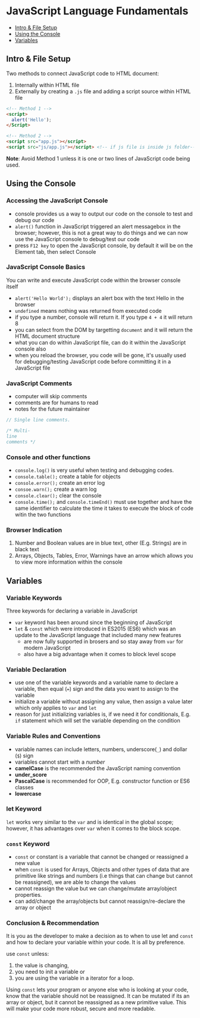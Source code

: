 # JavaScript Language Fundamentals <!-- omit in toc -->

- [Intro & File Setup](#intro--file-setup)
- [Using the Console](#using-the-console)
- [Variables](#variables)

## Intro & File Setup

Two methods to connect JavaScript code to HTML document:

1. Internally within HTML file
2. Externally by creating a `.js` file and adding a script source within HTML file

```html
<!-- Method 1 -->
<script>
  alert('Hello');
</Script>

<!-- Method 2 -->
<script src="app.js"></script>
<script src="js/app.js"></script> <!-- if js file is inside js folder-->
```

**Note**: Avoid Method 1 unless it is one or two lines of JavaScript code being used.


## Using the Console

### Accessing the JavaScript Console

- console provides us a way to output our code on the console to test and debug our code
- `alert()` function in JavaScript triggered an alert messagebox in the browser; however, this is not a great way to do things and we can now use the JavaScript console to debug/test our code
- press `F12 key` to open the JavaScript console, by default it will be on the Element tab, then select Console

### JavaScript Console Basics

You can write and execute JavaScript code within the browser console itself

- `alert('Hello World');` displays an alert box with the text Hello in the browser
- `undefined` means nothing was returned from executed code
- if you type a number, console will return it. If you type `4 + 4` it will return 8
- you can select from the DOM by targetting `document` and it will return the HTML document structure
- what you can do within JavaScript file, can do it within the JavaScript console also
- when you reload the browser, you code will be gone, it's usually used for debugging/testing JavaScript code before committing it in a JavaScript file

### JavaScript Comments

- computer will skip comments
- comments are for humans to read
- notes for the future maintainer

```js
// Single line comments.

/* Multi-
line
comments */
```

### Console and other functions

- `console.log()` is very useful when testing and debugging codes.
- `console.table();` create a table for objects
- `console.error();` create an error log
- `consoe.warn();` create a warn log
- `console.clear();` clear the console
- `console.time();` and `console.timeEnd()` must use together and have the same identifier to calculate the time it takes to execute the block of code witin the two functions

### Browser Indication

1. Number and Boolean values are in blue text, other (E.g. Strings) are in black text
2. Arrays, Objects, Tables, Error, Warnings have an arrow which allows you to view more information within the console


## Variables

### Variable Keywords

Three keywords for declaring a variable in JavaScript

- `var` keyword has been around since the beginning of JavaScript
- `let` & `const` which were introduced in ES2015 (ES6) which was an update to the JavaScript language that included many new features
  - are now fully supported in brosers and so stay away from `var` for modern JavaScript
  - also have a big advantage when it comes to block level scope

### Variable Declaration

- use one of the variable keywords and a variable name to declare a variable, then equal (`=`) sign and the data you want to assign to the variable
- initialize a variable without assigning any value, then assign a value later which only applies to `var` and `let`
- reason for just initializing variables is, if we need it for conditionals, E.g. `if` statement which will set the variable depending on the condition

### Variable Rules and Conventions

- variable names can include letters, numbers, underscore(`_`) and dollar (`$`) sign
- variables cannot start with a _number_
- **camelCase** is the recommended the JavaScript naming convention
- **under_score**
- **PascalCase** is recommended for OOP, E.g. constructor function or ES6 classes
- **lowercase**

### let Keyword

`let` works very similar to the `var` and is identical in the global scope; however, it has advantages over `var` when it comes to the block scope.

### `const` Keyword

- `const` or constant is a variable that cannot be changed or reassigned a new value
- when `const` is used for Arrays, Objects and other types of data that are primitive like strings and numbers (i.e things that can change but cannot be reassigned), we are able to change the values
- cannot reassign the value but we can change/mutate array/object properties.
- can add/change the array/objects but cannot reassign/re-declare the array or object 

### Conclusion & Recommendation

It is you as the developer to make a decision as to when to use let and `const` and how to declare your variable within your code. It is all by preference.

use `const` unless:

1. the value is changing, 
2. you need to init a variable or 
3. you are using the variable in a iterator for a loop.

Using `const` lets your program or anyone else who is looking at your code, know that the variable should not be reassigned. It can be mutated if its an array or object, but it cannot be reassigned as a new primitive value. This will make your code more robust, secure and more readable.

